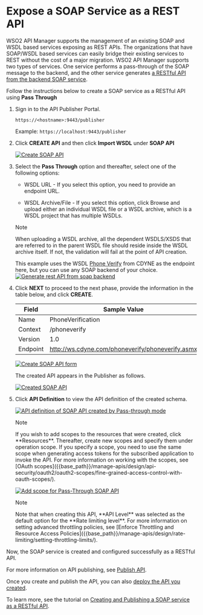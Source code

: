 # Expose a SOAP Service as a REST API

WSO2 API Manager supports the management of an existing SOAP and WSDL based services exposing as REST APIs.
The organizations that have SOAP/WSDL based services can easily bridge their existing services to REST without the cost of a major migration. WSO2 API Manager supports two types of services. One service performs a pass-through of the SOAP message to the backend, and the other service generates [a RESTful API from the backend SOAP service]({{base_path}}/manage-apis/design/create-api/generate-rest-api-from-soap-backend/).

Follow the instructions below to create a SOAP service as a RESTful API using **Pass Through**

1.  Sign in to the API Publisher Portal.

    `https://<hostname>:9443/publisher` 
   
    Example: `https://localhost:9443/publisher`

2.  Click **CREATE API** and then click **Import WSDL** under **SOAP API**

     [![Create SOAP API]({{base_path}}/assets/img/learn/create-soap-api.jpg)]({{base_path}}/assets/img/learn/create-soap-api.jpg)

3.  Select the **Pass Through** option and thereafter, select one of the following options:

     * WSDL URL - If you select this option, you need to provide an endpoint URL.

     * WSDL Archive/File - If you select this option, click Browse and upload either an individual WSDL file or a WSDL archive, which is a WSDL project that has multiple WSDLs.

     <html><div class="admonition note">
     <p class="admonition-title">Note</p>
     <p>When uploading a WSDL archive, all the dependent WSDLS/XSDS that are referred to in the parent WSDL file should reside inside the WSDL archive itself. If not, the validation will fail at the point of API creation.</p>
     </div>
     </html>

     This example uses the WSDL [Phone Verify](http://ws.cdyne.com/phoneverify/phoneverify.asmx?wsdl) from CDYNE as the endpoint here, but you can use any SOAP backend of your choice.
        [![Generate rest API from soap backend]({{base_path}}/assets/img/learn/generate-rest-api-from-soap-backend.jpg)]({{base_path}}/assets/img/learn/generate-rest-api-from-soap-backend.jpg)

4.  Click **NEXT** to proceed to the next phase, provide the information in the table below, and click **CREATE**.

    | Field   | Sample Value       |
    |---------|--------------------|
    | Name    | PhoneVerification  |
    | Context | /phoneverify       |
    | Version | 1.0                |
    | Endpoint| http://ws.cdyne.com/phoneverify/phoneverify.asmx|

    [![Create SOAP API form]({{base_path}}/assets/img/learn/create-soap-api-form.jpg)]({{base_path}}/assets/img/learn/create-soap-api-form.jpg)
    
     The created API appears in the Publisher as follows.

     [![Created SOAP API]({{base_path}}/assets/img/learn/created-soap-api.jpg)]({{base_path}}/assets/img/learn/created-soap-api.jpg)
     
5. Click **API Definition** to view the API definition of the created schema.

    [![API definition of SOAP API created by Pass-through mode]({{base_path}}/assets/img/learn/api-definition-of-soap-api-created-by-passthrough-mode.jpg)]({{base_path}}/assets/img/learn/api-definition-of-soap-api-created-by-passthrough-mode.jpg)
  
     <html><div class="admonition note"><p class="admonition-title">Note</p>
     <p>
     If you wish to add scopes to the resources that were created, click  **Resources**. Thereafter, create new scopes and specify them under operation scope. If you specify a scope, you need to use the same scope when generating access tokens for the subscribed application to invoke the API. For more information on working with the scopes, see [OAuth scopes]({{base_path}}/manage-apis/design/api-security/oauth2/oauth2-scopes/fine-grained-access-control-with-oauth-scopes/).
     </p>
     </div></html>   

     [![Add scope for Pass-Through SOAP API]({{base_path}}/assets/img/learn/add-scope-for-passthrough-soap-api.jpg)]({{base_path}}/assets/img/learn/add-scope-for-passthrough-soap-api.jpg)

     <html><div class="admonition note">
     <p class="admonition-title">Note</p>
     <p> Note that when creating this API, **API Level** was selected as the default option for the **Rate limiting level**. For more information on setting advanced throttling policies,
     see [Enforce Throttling and Resource Access Policies]({{base_path}}/manage-apis/design/rate-limiting/setting-throttling-limits/).</p>
     </div>
     </html>

Now, the SOAP service is created and configured successfully as a RESTful API. 

For more information on API publishing, see [Publish API]({{base_path}}/manage-apis/deploy-and-publish/publish-on-dev-portal/publish-an-api/).

Once you create and publish the API, you can also <a href="{{base_path}}/manage-apis/deploy-and-publish/deploy-on-gateway/deploy-api/deploy-an-api/">deploy the API you created</a>.

To learn more, see the tutorial on [Creating and Publishing a SOAP service as a RESTful API]({{base_path}}/tutorials/expose-a-soap-service-as-a-rest-api/).
